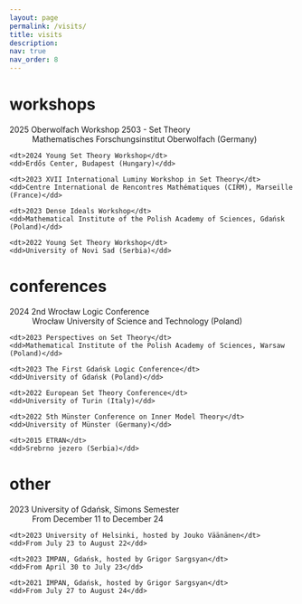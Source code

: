 ```yaml
---
layout: page
permalink: /visits/
title: visits
description:
nav: true
nav_order: 8
---
```

<h1>workshops</h1>
<dl>
    <dt>2025 Oberwolfach Workshop 2503 - Set Theory</dt>
    <dd>Mathematisches Forschungsinstitut Oberwolfach (Germany)</dd>

    <dt>2024 Young Set Theory Workshop</dt>
    <dd>Erdős Center, Budapest (Hungary)</dd>

    <dt>2023 XVII International Luminy Workshop in Set Theory</dt>
    <dd>Centre International de Rencontres Mathématiques (CIRM), Marseille (France)</dd>
    
    <dt>2023 Dense Ideals Workshop</dt>
    <dd>Mathematical Institute of the Polish Academy of Sciences, Gdańsk (Poland)</dd>

    <dt>2022 Young Set Theory Workshop</dt>
    <dd>University of Novi Sad (Serbia)</dd>
</dl>

<h1>conferences</h1>
<dl>
    <dt>2024 2nd Wrocław Logic Conference</dt>
    <dd>Wrocław University of Science and Technology (Poland)</dd>
    
    <dt>2023 Perspectives on Set Theory</dt>
    <dd>Mathematical Institute of the Polish Academy of Sciences, Warsaw (Poland)</dd>
    
    <dt>2023 The First Gdańsk Logic Conference</dt>
    <dd>University of Gdańsk (Poland)</dd>
    
    <dt>2022 European Set Theory Conference</dt>
    <dd>University of Turin (Italy)</dd>
    
    <dt>2022 5th Münster Conference on Inner Model Theory</dt>
    <dd>University of Münster (Germany)</dd>
    
    <dt>2015 ETRAN</dt>
    <dd>Srebrno jezero (Serbia)</dd>
</dl>

<h1>other</h1>
<dl>
    <dt>2023 University of Gdańsk, Simons Semester</dt>
    <dd>From December 11 to December 24</dd>
    
    <dt>2023 University of Helsinki, hosted by Jouko Väänänen</dt>
    <dd>From July 23 to August 22</dd>
        
    <dt>2023 IMPAN, Gdańsk, hosted by Grigor Sargsyan</dt>
    <dd>From April 30 to July 23</dd>
        
    <dt>2021 IMPAN, Gdańsk, hosted by Grigor Sargsyan</dt>
    <dd>From July 27 to August 24</dd>
</dl>
